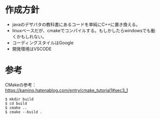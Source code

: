 # 作成方針

* javaのデザパタの教科書にあるコードを単純にC++に置き換える。
* linuxベースだが、cmakeでコンパイルする。もしかしたらwindowsでも動くかもしれない。
* コーディングスタイルはGoogle
* 開発環境はVSCODE

# 参考

CMakeの参考：　https://kamino.hatenablog.com/entry/cmake_tutorial1#sec3_1

```
$ mkdir build
$ cd build
$ cmake ..
$ cmake --build .
```
